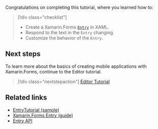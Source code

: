 Congratulations on completing this tutorial, where you learned how to:

> [!div class="checklist"]
>
> - Create a Xamarin.Forms [`Entry`](xref:Xamarin.Forms.Entry) in XAML.
> - Respond to the text in the `Entry` changing.
> - Customize the behavior of the `Entry`.

## Next steps

To learn more about the basics of creating mobile applications with Xamarin.Forms, continue to the Editor tutorial.

> [!div class="nextstepaction"]
> [Editor Tutorial](~/get-started/tutorials/editor/index.yml)

## Related links

- [EntryTutorial (sample)](/samples/xamarin/xamarin-forms-samples/getstarted-tutorials-entrytutorial/)
- [Xamarin.Forms Entry (guide)](~/xamarin-forms/user-interface/text/entry.md)
- [Entry API](xref:Xamarin.Forms.Entry)
